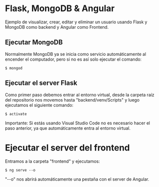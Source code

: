# Flask, MongoDB & Angular
Ejemplo de visualizar, crear, editar y eliminar un usuario usando Flask y MongoDB como backend y Angular como Frontend.

## Ejecutar MongoDB
Normalmente MongoDB ya se inicia como servicio automáticamente al encender el computador, pero si no es así solo ejecutar el comando:
```console
$ mongod
```
## Ejecutar el server Flask
Como primer paso debemos entrar al entorno virtual, desde la carpeta raíz del repositorio nos movemos hasta "backend/venv/Scripts" y luego ejecutamos el siguiente comando:
```console
$ activate
```
Importante: Si estás usando Visual Studio Code no es necesario hacer el paso anterior, ya que automáticamente entra al entorno virtual.

# Ejecutar el server del frontend
Entramos a la carpeta "frontend" y ejecutamos:
```console
$ ng serve --o
```
"--o" nos abrirá automáticamente una pestaña con el server de Angular.
